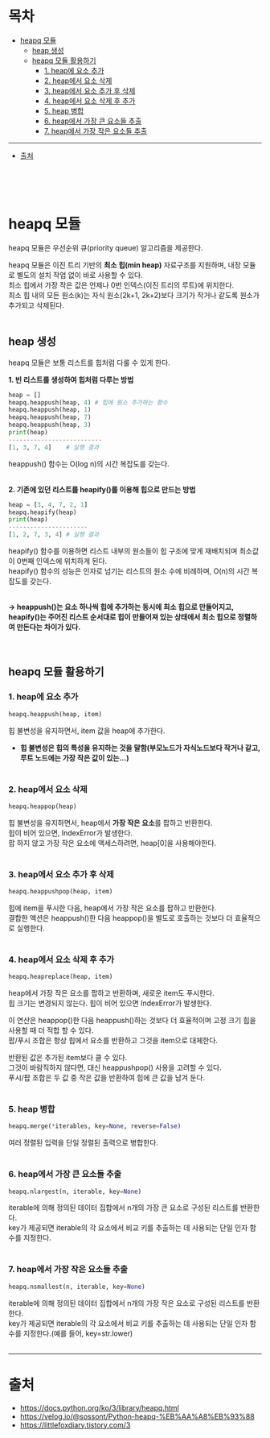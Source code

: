 # 목차
* [heapq 모듈](#heapq-모듈)
  + [heap 생성](#heap-생성)
  + [heapq 모듈 활용하기](#heapq-모듈-활용하기)
    - [1. heap에 요소 추가](#1-heap에-요소-추가)
    - [2. heap에서 요소 삭제](#2-heap에서-요소-삭제)
    - [3. heap에서 요소 추가 후 삭제](#3-heap에서-요소-추가-후-삭제)
    - [4. heap에서 요소 삭제 후 추가](#4-heap에서-요소-삭제-후-추가)
    - [5. heap 병합](#5-heap-병합)
    - [6. heap에서 가장 큰 요소들 추출](#6-heap에서-가장-큰-요소들-추출)
    - [7. heap에서 가장 작은 요소들 추출](#7-heap에서-가장-작은-요소들-추출)
---
* [출처](#출처)

<br><br><br>

# heapq 모듈
heapq 모듈은 우선순위 큐(priority queue) 알고리즘을 제공한다.

heapq 모듈은 이진 트리 기반의 **최소 힙(min heap)** 자료구조를 지원하며, 내장 모듈로 별도의 설치 작업 없이 바로 사용할 수 있다.<br>
최소 힙에서 가장 작은 값은 언제나 0번 인덱스(이진 트리의 루트)에 위치한다.<br>
최소 힙 내의 모든 원소(k)는 자식 원소(2k+1, 2k+2)보다 크기가 작거나 같도록 원소가 추가되고 삭제된다.
<br><br>

## heap 생성
heapq 모듈은 보통 리스트를 힙처럼 다룰 수 있게 한다.

**1. 빈 리스트를 생성하여 힙처럼 다루는 방법**<br>
```python
heap = []
heapq.heappush(heap, 4) # 힙에 원소 추가하는 함수
heapq.heappush(heap, 1)
heapq.heappush(heap, 7)
heapq.heappush(heap, 3)
print(heap)
--------------------------
[1, 3, 7, 4]	# 실행 결과
```
heappush() 함수는 O(log n)의 시간 복잡도를 갖는다.
<br><br>

**2. 기존에 있던 리스트를 heapify()를 이용해 힙으로 만드는 방법**<br>
```python
heap = [3, 4, 7, 2, 1]
heapq.heapify(heap)
print(heap)
----------------------
[1, 2, 7, 3, 4] # 실행 결과
```
heapify() 함수를 이용하면 리스트 내부의 원소들이 힙 구조에 맞게 재배치되며 최소값이 0번째 인덱스에 위치하게 된다.<br>
heapify() 함수의 성능은 인자로 넘기는 리스트의 원소 수에 비례하며, O(n)의 시간 복잡도를 갖는다.
<br><br>

**→ heappush()는 요소 하나씩 힙에 추가하는 동시에 최소 힙으로 만들어지고,**<br>
**heapify()는 주어진 리스트 순서대로 힙이 만들어져 있는 상태에서 최소 힙으로 정렬하여 만든다는 차이가 있다.**
<br><br><br>

## heapq 모듈 활용하기
### 1. heap에 요소 추가
```python
heapq.heappush(heap, item)
```
힙 불변성을 유지하면서, item 값을 heap에 추가한다.<br>
* **힙 불변성은 힙의 특성을 유지하는 것을 말함(부모노드가 자식노드보다 작거나 같고, 루트 노드에는 가장 작은 값이 있는...)**
<br><br>

### 2. heap에서 요소 삭제
```python
heapq.heappop(heap)
```
힙 불변성을 유지하면서, heap에서 **가장 작은 요소**를 팝하고 반환한다.<br>
힙이 비어 있으면, IndexError가 발생한다.<br>
팝 하지 않고 가장 작은 요소에 액세스하려면, heap[0]을 사용해야한다.
<br><br>

### 3. heap에서 요소 추가 후 삭제
```python
heapq.heappushpop(heap, item)
```
힙에 item을 푸시한 다음, heap에서 가장 작은 요소를 팝하고 반환한다.<br>
결합한 액션은 heappush()한 다음 heappop()을 별도로 호출하는 것보다 더 효율적으로 실행한다.
<br><br>

### 4. heap에서 요소 삭제 후 추가
```python
heapq.heapreplace(heap, item)
```
heap에서 가장 작은 요소를 팝하고 반환하며, 새로운 item도 푸시한다.<br>
힙 크기는 변경되지 않는다. 힙이 비어 있으면 IndexError가 발생한다.

이 연산은 heappop()한 다음 heappush()하는 것보다 더 효율적이며 고정 크기 힙을 사용할 때 더 적합 할 수 있다.<br>
팝/푸시 조합은 항상 힙에서 요소를 반환하고 그것을 item으로 대체한다.

반환된 값은 추가된 item보다 클 수 있다.<br>
그것이 바람직하지 않다면, 대신 heappushpop() 사용을 고려할 수 있다.<br>
푸시/팝 조합은 두 값 중 작은 값을 반환하여 힙에 큰 값을 남겨 둔다.
<br><br>

### 5. heap 병합
```python
heapq.merge(*iterables, key=None, reverse=False)
```
여러 정렬된 입력을 단일 정렬된 출력으로 병합한다.
<br><br>

### 6. heap에서 가장 큰 요소들 추출
```python
heapq.nlargest(n, iterable, key=None)
```
iterable에 의해 정의된 데이터 집합에서 n개의 가장 큰 요소로 구성된 리스트를 반환한다.<br>
key가 제공되면 iterable의 각 요소에서 비교 키를 추출하는 데 사용되는 단일 인자 함수를 지정한다.
<br><br>

### 7. heap에서 가장 작은 요소들 추출
```python
heapq.nsmallest(n, iterable, key=None)
```
iterable에 의해 정의된 데이터 집합에서 n개의 가장 작은 요소로 구성된 리스트를 반환한다.<br>
key가 제공되면 iterable의 각 요소에서 비교 키를 추출하는 데 사용되는 단일 인자 함수를 지정한다.(예를 들어, key=str.lower)
<br><br>





















---
# 출처
* https://docs.python.org/ko/3/library/heapq.html
* https://velog.io/@sossont/Python-heapq-%EB%AA%A8%EB%93%88
* https://littlefoxdiary.tistory.com/3
